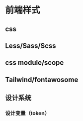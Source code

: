 # 前端样式

## css

## Less/Sass/Scss

## css module/scope

## Tailwind/fontawosome

## 设计系统

### 设计变量（token）
